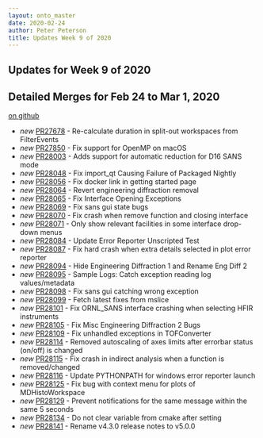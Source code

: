 ```yaml
---
layout: onto_master
date: 2020-02-24
author: Peter Peterson
title: Updates Week 9 of 2020
---
```

Updates for Week 9 of 2020
--------------------------

Detailed Merges for Feb 24 to Mar 1, 2020
-----------------------------------------
[on github](https://github.com/mantidproject/mantid/pulls?q=is%3Apr+merged%3A2020-02-25..2020-03-01)

* *new* [PR27678](https://github.com/mantidproject/mantid/pull/27678) - Re-calculate duration in split-out workspaces from FilterEvents
* *new* [PR27850](https://github.com/mantidproject/mantid/pull/27850) - Fix support for OpenMP on macOS
* *new* [PR28003](https://github.com/mantidproject/mantid/pull/28003) - Adds support for automatic reduction for D16 SANS mode
* *new* [PR28048](https://github.com/mantidproject/mantid/pull/28048) - Fix import_qt Causing Failure of Packaged Nightly
* *new* [PR28056](https://github.com/mantidproject/mantid/pull/28056) - Fix docker link in getting started page
* *new* [PR28064](https://github.com/mantidproject/mantid/pull/28064) - Revert engineering diffraction removal
* *new* [PR28065](https://github.com/mantidproject/mantid/pull/28065) - Fix Interface Opening Exceptions
* *new* [PR28069](https://github.com/mantidproject/mantid/pull/28069) - Fix sans gui state bugs
* *new* [PR28070](https://github.com/mantidproject/mantid/pull/28070) - Fix crash when remove function and closing interface
* *new* [PR28071](https://github.com/mantidproject/mantid/pull/28071) - Only show relevant facilities in some interface drop-down menus
* *new* [PR28084](https://github.com/mantidproject/mantid/pull/28084) - Update Error Reporter Unscripted Test
* *new* [PR28087](https://github.com/mantidproject/mantid/pull/28087) - Fix hard crash when extra details selected in plot error reporter
* *new* [PR28094](https://github.com/mantidproject/mantid/pull/28094) - Hide Engineering Diffraction 1 and Rename Eng Diff 2
* *new* [PR28095](https://github.com/mantidproject/mantid/pull/28095) - Sample Logs: Catch exception reading log values/metadata
* *new* [PR28098](https://github.com/mantidproject/mantid/pull/28098) - Fix sans gui catching wrong exception
* *new* [PR28099](https://github.com/mantidproject/mantid/pull/28099) - Fetch latest fixes from mslice
* *new* [PR28101](https://github.com/mantidproject/mantid/pull/28101) - Fix ORNL_SANS interface crashing when selecting HFIR instruments
* *new* [PR28105](https://github.com/mantidproject/mantid/pull/28105) - Fix Misc Engineering Diffraction 2 Bugs
* *new* [PR28109](https://github.com/mantidproject/mantid/pull/28109) - Fix unhandled exceptions in TOFConverter
* *new* [PR28114](https://github.com/mantidproject/mantid/pull/28114) - Removed autoscaling of axes limits after errorbar status (on/off) is changed
* *new* [PR28115](https://github.com/mantidproject/mantid/pull/28115) - Fix crash in indirect analysis when a function is removed/changed
* *new* [PR28116](https://github.com/mantidproject/mantid/pull/28116) - Update PYTHONPATH for windows error reporter launch
* *new* [PR28125](https://github.com/mantidproject/mantid/pull/28125) - Fix bug with context menu for plots of MDHistoWorkspace
* *new* [PR28129](https://github.com/mantidproject/mantid/pull/28129) - Prevent notifications for the same message within the same 5 seconds
* *new* [PR28134](https://github.com/mantidproject/mantid/pull/28134) - Do not clear variable from cmake after setting
* *new* [PR28141](https://github.com/mantidproject/mantid/pull/28141) - Rename v4.3.0 release notes to v5.0.0
